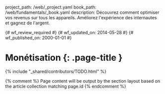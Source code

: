 project_path: /web/_project.yaml
book_path: /web/fundamentals/_book.yaml
description: Découvrez comment optimiser vos revenus sur tous les appareils. Améliorez l'expérience des internautes et gagnez de l'argent.

{# wf_review_required #}
{# wf_updated_on: 2014-05-28 #}
{# wf_published_on: 2000-01-01 #}

# Monétisation {: .page-title }

{% include "_shared/contributors/TODO.html" %}



{% comment %}
Page content will be output by the section layout based on the article collection matching page.id
{% endcomment %}


